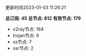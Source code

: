 更新时间2023-01-03 11:26:21

**总订阅: 45**
**总节点: 812**
**有效节点: 179**
- v2ray节点: 164
- trojan节点: 6
- ss节点: 7
- ssr节点: 2
